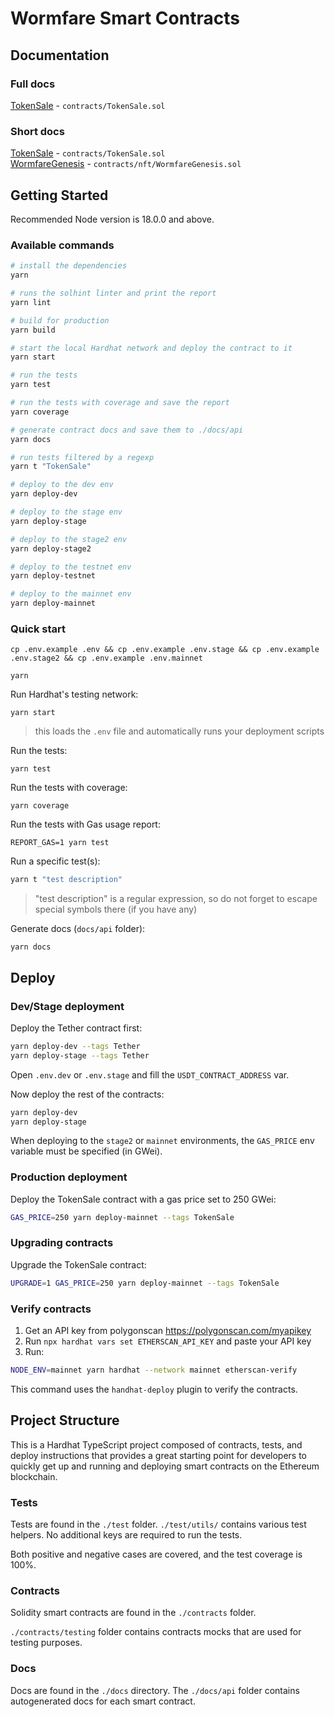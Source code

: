 # Wormfare Smart Contracts

## Documentation

### Full docs

[TokenSale](./docs/Wormfare%20TokenSale%20Smart%20Contract.pdf) - `contracts/TokenSale.sol`

### Short docs

[TokenSale](./docs/TokenSale.md) - `contracts/TokenSale.sol`  
[WormfareGenesis](./docs/WormfareGenesis.md) - `contracts/nft/WormfareGenesis.sol`

## Getting Started

Recommended Node version is 18.0.0 and above.

### Available commands

```sh
# install the dependencies
yarn

# runs the solhint linter and print the report
yarn lint

# build for production
yarn build

# start the local Hardhat network and deploy the contract to it
yarn start

# run the tests
yarn test

# run the tests with coverage and save the report
yarn coverage

# generate contract docs and save them to ./docs/api
yarn docs

# run tests filtered by a regexp
yarn t "TokenSale"

# deploy to the dev env
yarn deploy-dev

# deploy to the stage env
yarn deploy-stage

# deploy to the stage2 env
yarn deploy-stage2

# deploy to the testnet env
yarn deploy-testnet

# deploy to the mainnet env
yarn deploy-mainnet
```

### Quick start

```shell
cp .env.example .env && cp .env.example .env.stage && cp .env.example .env.stage2 && cp .env.example .env.mainnet
```

```shell
yarn
```

Run Hardhat's testing network:

```shell
yarn start
```

> this loads the `.env` file and automatically runs your deployment scripts

Run the tests:

```shell
yarn test
```

Run the tests with coverage:

```shell
yarn coverage
```

Run the tests with Gas usage report:

```shell
REPORT_GAS=1 yarn test
```

Run a specific test(s):

```sh
yarn t "test description"
```

> "test description" is a regular expression, so do not forget to escape special symbols there (if you have any)

Generate docs (`docs/api` folder):

```
yarn docs
```

## Deploy

### Dev/Stage deployment

Deploy the Tether contract first:

```sh
yarn deploy-dev --tags Tether
yarn deploy-stage --tags Tether
```

Open `.env.dev` or `.env.stage` and fill the `USDT_CONTRACT_ADDRESS` var.

Now deploy the rest of the contracts:

```sh
yarn deploy-dev
yarn deploy-stage
```

When deploying to the `stage2` or `mainnet` environments, the `GAS_PRICE` env variable must be specified (in GWei).

### Production deployment

Deploy the TokenSale contract with a gas price set to 250 GWei:

```sh
GAS_PRICE=250 yarn deploy-mainnet --tags TokenSale
```

### Upgrading contracts

Upgrade the TokenSale contract:

```sh
UPGRADE=1 GAS_PRICE=250 yarn deploy-mainnet --tags TokenSale
```

### Verify contracts

1. Get an API key from polygonscan https://polygonscan.com/myapikey
2. Run `npx hardhat vars set ETHERSCAN_API_KEY` and paste your API key
3. Run:

```sh
NODE_ENV=mainnet yarn hardhat --network mainnet etherscan-verify
```

This command uses the `handhat-deploy` plugin to verify the contracts.

## Project Structure

This is a Hardhat TypeScript project composed of contracts, tests, and deploy instructions that provides a great starting point for developers to quickly get up and running and deploying smart contracts on the Ethereum blockchain.

### Tests

Tests are found in the `./test` folder. `./test/utils/` contains various test helpers. No additional keys are required to run the tests.

Both positive and negative cases are covered, and the test coverage is 100%.

### Contracts

Solidity smart contracts are found in the `./contracts` folder.

`./contracts/testing` folder contains contracts mocks that are used for testing purposes.

### Docs

Docs are found in the `./docs` directory. The `./docs/api` folder contains autogenerated docs for each smart contract.
